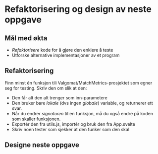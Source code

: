 # Refaktorisering og design av neste oppgave

## Mål med økta

- _Refaktorisere_ kode for å gjøre den enklere å teste
- Utforske alternative implementasjoner av et program


## Refaktorisering

Finn minst én funksjon tili Valgomat/MatchMetrics-prosjektet som egner seg for testing. Skriv den om slik at den:

- Den får alt den alt trenger som inn-parametere
- Den bruker bare _lokale_ (dvs ingen _globale_) variable, og returnerer ett svar.
- Når du endrer _signaturen_ til en funksjon, må du også endre på koden som skaller funksjonen.
- Exportér den fra utils.js, importér og bruk den fra App.svelte
- Skriv noen tester som sjekker at den funker som den skal
    

## Designe neste oppgave


